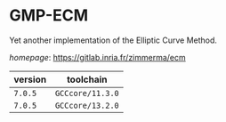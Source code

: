 # GMP-ECM

Yet another implementation of the Elliptic Curve Method.

*homepage*: <https://gitlab.inria.fr/zimmerma/ecm>

version | toolchain
--------|----------
``7.0.5`` | ``GCCcore/11.3.0``
``7.0.5`` | ``GCCcore/13.2.0``
